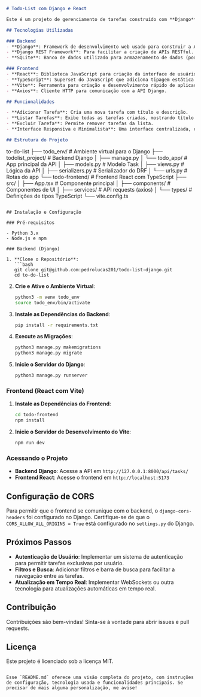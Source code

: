```markdown
# Todo-List com Django e React

Este é um projeto de gerenciamento de tarefas construído com **Django** no backend e **React** com **TypeScript** no frontend. O aplicativo permite criar, listar, editar e excluir tarefas de forma intuitiva e minimalista, com uma interface moderna.

## Tecnologias Utilizadas

### Backend
- **Django**: Framework de desenvolvimento web usado para construir a API do backend.
- **Django REST Framework**: Para facilitar a criação de APIs RESTful.
- **SQLite**: Banco de dados utilizado para armazenamento de dados (pode ser trocado por PostgreSQL ou MySQL em produção).

### Frontend
- **React**: Biblioteca JavaScript para criação da interface de usuário.
- **TypeScript**: Superset do JavaScript que adiciona tipagem estática ao código.
- **Vite**: Ferramenta para criação e desenvolvimento rápido de aplicações frontend.
- **Axios**: Cliente HTTP para comunicação com a API Django.

## Funcionalidades

- **Adicionar Tarefa**: Cria uma nova tarefa com título e descrição.
- **Listar Tarefas**: Exibe todas as tarefas criadas, mostrando título e descrição.
- **Excluir Tarefa**: Permite remover tarefas da lista.
- **Interface Responsiva e Minimalista**: Uma interface centralizada, com uma paleta de cores roxo e preto.

## Estrutura do Projeto

```
to-do-list
├── todo_env/                 # Ambiente virtual para o Django
├── todolist_project/         # Backend Django
│   ├── manage.py
│   └── todo_app/             # App principal da API
│       ├── models.py         # Modelo Task
│       ├── views.py          # Lógica da API
│       ├── serializers.py    # Serializador do DRF
│       └── urls.py           # Rotas do app
└── todo-frontend/            # Frontend React com TypeScript
    ├── src/
    │   ├── App.tsx           # Componente principal
    │   ├── components/       # Componentes de UI
    │   ├── services/         # API requests (axios)
    │   └── types/            # Definições de tipos TypeScript
    └── vite.config.ts
```

## Instalação e Configuração

### Pré-requisitos

- Python 3.x
- Node.js e npm

### Backend (Django)

1. **Clone o Repositório**:
   ```bash
   git clone git@github.com:pedrolucas201/todo-list-django.git
   cd to-do-list
   ```

2. **Crie e Ative o Ambiente Virtual**:
   ```bash
   python3 -m venv todo_env
   source todo_env/bin/activate
   ```

3. **Instale as Dependências do Backend**:
   ```bash
   pip install -r requirements.txt
   ```

4. **Execute as Migrações**:
   ```bash
   python3 manage.py makemigrations
   python3 manage.py migrate
   ```

5. **Inicie o Servidor do Django**:
   ```bash
   python3 manage.py runserver
   ```

### Frontend (React com Vite)

1. **Instale as Dependências do Frontend**:
   ```bash
   cd todo-frontend
   npm install
   ```

2. **Inicie o Servidor de Desenvolvimento do Vite**:
   ```bash
   npm run dev
   ```

### Acessando o Projeto

- **Backend Django**: Acesse a API em `http://127.0.0.1:8000/api/tasks/`
- **Frontend React**: Acesse o frontend em `http://localhost:5173`

## Configuração de CORS

Para permitir que o frontend se comunique com o backend, o `django-cors-headers` foi configurado no Django. Certifique-se de que o `CORS_ALLOW_ALL_ORIGINS = True` está configurado no `settings.py` do Django.

## Próximos Passos

- **Autenticação de Usuário**: Implementar um sistema de autenticação para permitir tarefas exclusivas por usuário.
- **Filtros e Busca**: Adicionar filtros e barra de busca para facilitar a navegação entre as tarefas.
- **Atualização em Tempo Real**: Implementar WebSockets ou outra tecnologia para atualizações automáticas em tempo real.

## Contribuição

Contribuições são bem-vindas! Sinta-se à vontade para abrir issues e pull requests.

## Licença

Este projeto é licenciado sob a licença MIT.
```

Esse `README.md` oferece uma visão completa do projeto, com instruções de configuração, tecnologia usada e funcionalidades principais. Se precisar de mais alguma personalização, me avise!